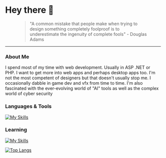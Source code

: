 <h1 align="left">
Hey there 👋
</h1>

<figure>
  <blockquote align="left">
  "A common mistake that people make when trying to design something completely foolproof is to underestimate the ingenuity of complete fools" - Douglas Adams
  </blockquote>
</figure>

---

### About Me
I spend most of my time with web development. Usually in ASP .NET or PHP. I want to get more into web apps and perhaps desktop apps too. I'm not the most competent of designers but that doesn't usually stop me. I occasionally dabble in game dev and vfx from time to time. I'm also fascinated with the ever-evolving world of "AI" tools as well as the complex world of cyber security

### Languages & Tools
[![My Skills](https://skillicons.dev/icons?i=cs,dotnet,mysql,py,php,html,css,js,sass,bootstrap,figma&perline=6)](https://skillicons.dev)

### Learning
[![My Skills](https://skillicons.dev/icons?i=laravel,docker,graphql,java,&perline=4)](https://skillicons.dev)

[![Top Langs](https://github-readme-stats.vercel.app/api/top-langs/?username=blindninja616&layout=compact&bg_color=24292f&theme=dark&text_color=ffffff)](https://github.com/anuraghazra/github-readme-stats)
